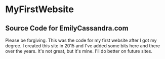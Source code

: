 # MyFirstWebsite
## Source Code for EmilyCassandra.com
Please be forgiving. This was the code for my first website after I got my degree. I created this site in 2015 and I've added some bits here and there over the years. It's not great, but it's mine. I'll do better on future sites.
